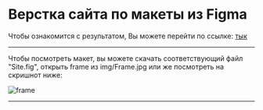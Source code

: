 # Верстка сайта по макеты из Figma

Чтобы ознакомится с результатом, Вы можете перейти по ссылке: 
[тык](https://arlenmor.github.io/Site-layout-4/)

---

Чтобы посмотреть макет, вы можете скачать соответствующий файл "Site.fig", открыть frame из img/Frame.jpg или же посмотреть на скришнот ниже:

![frame](https://github.com/ArlenMor/Site-layout-4/assets/42170867/915d917d-0ee5-4a53-9340-9b726dea86db)

---

